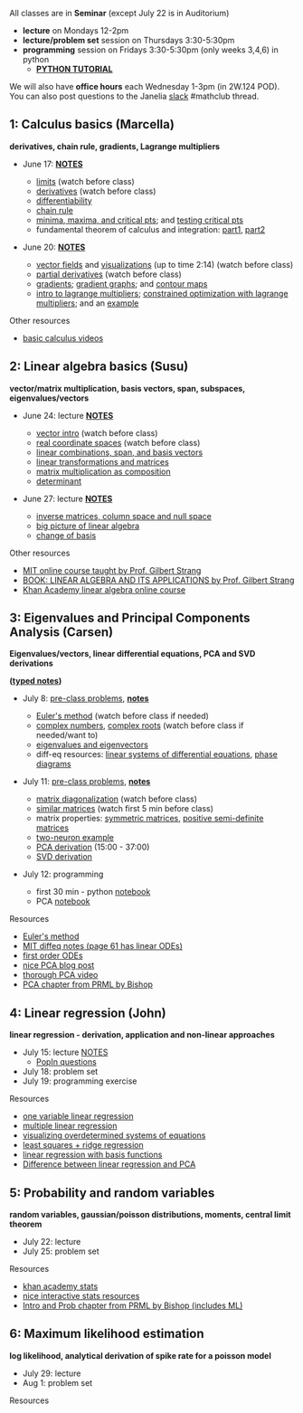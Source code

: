All classes are in **Seminar** (except July 22 is in Auditorium)
- **lecture** on Mondays 12-2pm 
- **lecture/problem set** session on Thursdays 3:30-5:30pm
- **programming** session on Fridays 3:30-5:30pm (only weeks 3,4,6) in python
    - **[PYTHON TUTORIAL](https://github.com/JaneliaMLCourse/MathClub/blob/master/PythonInfo.md)**

We will also have **office hours** each Wednesday 1-3pm (in 2W.124 POD). You can also post questions to the Janelia [slack](https://research-scientists.slack.com/invite/enQtMzIyNjEzMDEzNzMyLWIzNDg2YjVjZjVmMjM1ZjU1NGQxMTcyZjdkMTJjYTBmMDc5YTVmZWVhZGY1ZGIzMGI1MDkwNjNiYjU4YzVjOTc?x=x-315810382389-323086614882) #mathclub thread.

## 1: Calculus basics (Marcella)

**derivatives, chain rule, gradients, Lagrange multipliers**

- June 17: **[NOTES](week1_calc/CalcLectureNotes_1.pdf)**
    - [limits](https://www.khanacademy.org/math/ap-calculus-ab/ab-limits-new/ab-limits-optional/v/limit-intuition-review) (watch before class)
    - [derivatives](https://www.khanacademy.org/math/calculus-1/cs1-derivatives-definition-and-basic-rules/cs1-derivative-definition/v/calculus-derivatives-1-new-hd-version) (watch before class)
    - [differentiability](https://www.khanacademy.org/math/calculus-1/cs1-derivatives-definition-and-basic-rules/cs1-differentiability/v/differentiability)
    - [chain rule](https://www.khanacademy.org/math/calculus-1/cs1-derivatives-chain-rule-and-other-advanced-topics/cs1-chain-rule/v/chain-rule-introduction)
    - [minima, maxima, and critical pts](https://www.khanacademy.org/math/ap-calculus-ab/ab-diff-analytical-applications-new/ab-5-2/v/minima-maxima-and-critical-points); and [testing critical pts](https://www.khanacademy.org/math/ap-calculus-ab/ab-diff-analytical-applications-new/ab-5-4/v/testing-critical-points-for-local-extrema)
    - fundamental theorem of calculus and integration: [part1](https://www.khanacademy.org/math/ap-calculus-ab/ab-integration-new/ab-6-4/v/fundamental-theorem-of-calculus), [part2](https://www.khanacademy.org/math/ap-calculus-ab/ab-integration-new/ab-6-7/v/connecting-the-first-and-second-fundamental-theorems-of-calculus)
    
- June 20: **[NOTES](week1_calc/CalcLectureNotes_2.pdf)**
    - [vector fields](https://www.khanacademy.org/math/multivariable-calculus/thinking-about-multivariable-function/visualizing-vector-valued-functions/v/vector-fields-introduction) and [visualizations](https://www.khanacademy.org/math/multivariable-calculus/thinking-about-multivariable-function/visualizing-vector-valued-functions/v/fluid-flow-and-vector-fields) (up to time 2:14) (watch before class)
    - [partial derivatives](https://www.khanacademy.org/math/multivariable-calculus/multivariable-derivatives/partial-derivatives/v/partial-derivatives-introduction) (watch before class)
    - [gradients](https://www.khanacademy.org/math/multivariable-calculus/multivariable-derivatives/gradient-and-directional-derivatives/v/gradient); [gradient graphs](https://www.khanacademy.org/math/multivariable-calculus/multivariable-derivatives/gradient-and-directional-derivatives/v/gradient-and-graphs); and [contour maps](https://www.khanacademy.org/math/multivariable-calculus/multivariable-derivatives/gradient-and-directional-derivatives/v/gradient-and-contour-maps)
    - [intro to lagrange multipliers](https://www.khanacademy.org/math/multivariable-calculus/applications-of-multivariable-derivatives/lagrange-multipliers-and-constrained-optimization/v/constrained-optimization-introduction); [constrained optimization with lagrange multipliers](https://www.khanacademy.org/math/multivariable-calculus/applications-of-multivariable-derivatives/lagrange-multipliers-and-constrained-optimization/v/lagrange-multipliers-using-tangency-to-solve-constrained-optimization); and an [example](https://www.khanacademy.org/math/multivariable-calculus/applications-of-multivariable-derivatives/lagrange-multipliers-and-constrained-optimization/v/finishing-the-intro-lagrange-multiplier-example)

Other resources
- [basic calculus videos](https://www.youtube.com/user/patrickJMT)


## 2: Linear algebra basics (Susu)

**vector/matrix multiplication, basis vectors, span, subspaces, eigenvalues/vectors**

- June 24: lecture **[NOTES](week2_linalg/LinearAlgebraLectureNote1_git.pdf)**

    - [vector intro](https://www.khanacademy.org/math/linear-algebra/vectors-and-spaces/vectors/v/vector-introduction-linear-algebra) (watch before class)
    - [real coordinate spaces](https://www.khanacademy.org/math/linear-algebra/vectors-and-spaces/vectors/v/real-coordinate-spaces) (watch before class)
    - [linear combinations, span, and basis vectors](https://www.youtube.com/watch?v=k7RM-ot2NWY)
    - [linear transformations and matrices](https://www.youtube.com/watch?v=kYB8IZa5AuE)
    - [matrix multiplication as composition](https://www.youtube.com/watch?v=XkY2DOUCWMU)
    - [determinant](https://www.youtube.com/watch?v=Ip3X9LOh2dk)

- June 27: lecture **[NOTES](week2_linalg/LinearAlgebraLectureNote2_git.pdf)**

    - [inverse matrices, column space and null space](https://www.youtube.com/watch?v=uQhTuRlWMxw)
    - [big picture of linear algebra](https://www.youtube.com/watch?v=ggWYkes-n6E)
    - [change of basis](https://www.youtube.com/watch?v=P2LTAUO1TdA)
       
Other resources
- [MIT online course taught by Prof. Gilbert Strang](https://ocw.mit.edu/courses/mathematics/18-06-linear-algebra-spring-2010/)
- [BOOK: LINEAR ALGEBRA AND ITS APPLICATIONS by Prof. Gilbert Strang](http://www.math.hcmus.edu.vn/~bxthang/Linear%20algebra%20and%20its%20applications.pdf)
- [Khan Academy linear algebra online course](https://www.khanacademy.org/math/linear-algebra)

## 3: Eigenvalues and Principal Components Analysis (Carsen)

**Eigenvalues/vectors, linear differential equations, PCA and SVD derivations**

**([typed notes](week3_pca/eigen_pca_tex.pdf))**

- July 8: [pre-class problems](week3_pca/math_probs_0708.pdf), **[notes](week3_pca/eigen_notes.pdf)**
    - [Euler's method](https://www.youtube.com/watch?v=q87L9R9v274) (watch before class if needed)
    - [complex numbers](https://www.youtube.com/watch?v=ysVcAYo7UPI&list=PLXSlB4yMaoJtM2gG5Mas5mMjwX_B51vsB), [complex roots](https://www.youtube.com/watch?v=N0Y8ia57C24) (watch before class if needed/want to)
    - [eigenvalues and eigenvectors](https://www.youtube.com/watch?v=PFDu9oVAE-g)
    - diff-eq resources: [linear systems of differential equations](https://www.youtube.com/watch?v=iVlHPDER0FA&list=PL9peWTxCcrBJ0ntGY4VMLYnnDJGuXHDAD&index=42), [phase diagrams](https://www.youtube.com/watch?v=e3FfmXtkppM)
    
- July 11:  [pre-class problems](week3_pca/math_probs_0711.pdf), **[notes](week3_pca/pca_notes.pdf)**
    - [matrix diagonalization](https://www.youtube.com/watch?v=U8R54zOTVLw&list=PL9peWTxCcrBJ0ntGY4VMLYnnDJGuXHDAD&index=40) (watch before class)
    - [similar matrices](https://www.youtube.com/watch?v=LKMGo8G7-vk&list=PL9peWTxCcrBJ0ntGY4VMLYnnDJGuXHDAD&index=44) (watch first 5 min before class) 
    - matrix properties: [symmetric matrices](https://www.youtube.com/watch?v=ZTNniGvY5IQ&list=PL9peWTxCcrBJ0ntGY4VMLYnnDJGuXHDAD&index=45), [positive semi-definite matrices](https://www.youtube.com/watch?v=ojUQk_GNQbQ&list=PL9peWTxCcrBJ0ntGY4VMLYnnDJGuXHDAD&index=47)
    - [two-neuron example](week3_pca/PCAEX.png)
    - [PCA derivation](https://www.youtube.com/watch?v=L-pQtGm3VS8) (15:00 - 37:00)
    - [SVD derivation](https://www.youtube.com/watch?v=mBcLRGuAFUk)
- July 12: programming
    - first 30 min - python [notebook](https://github.com/JaneliaMLCourse/MathClub/blob/master/week3_pca/python_tutorial.ipynb)
    - PCA [notebook](https://github.com/JaneliaMLCourse/MathClub/blob/master/week3_pca/pca_tutorial.ipynb)

Resources
- [Euler's method](https://www.intmath.com/differential-equations/11-eulers-method-des.php)
- [MIT diffeq notes (page 61 has linear ODEs)](https://math.mit.edu/~jorloff/suppnotes/suppnotes03/1803SupplementaryNotes_full.pdf)
- [first order ODEs](http://www-math.mit.edu/~gs/dela/dela_1-1.pdf)
- [nice PCA blog post](http://alexhwilliams.info/itsneuronalblog/2016/03/27/pca/)
- [thorough PCA video](https://www.youtube.com/watch?v=FgakZw6K1QQ)
- [PCA chapter from PRML by Bishop](week3_pca/bishop_ch12.pdf)

## 4: Linear regression (John)

**linear regression - derivation, application and non-linear approaches**

- July 15: lecture [NOTES](week4_linreg/week4_linreg.pdf)
  - [PopIn questions](http://popin.it/2pw1yq)
- July 18: problem set
- July 19: programming exercise

Resources
- [one variable linear regression](https://youtu.be/wT3Y2K-fxXw)
- [multiple linear regression](https://www.youtube.com/watch?v=5tCSR5L4nWI)
- [visualizing overdetermined systems of equations](https://www.youtube.com/watch?v=H7DTlXh7z30)
- [least squares + ridge regression](https://ocw.mit.edu/courses/mathematics/18-086-mathematical-methods-for-engineers-ii-spring-2006/video-lectures/lecture-21-optimization-with-constraints/)
- [linear regression with basis functions](https://www.youtube.com/watch?v=rVviNyIR-fI)
- [Difference between linear regression and PCA](https://shankarmsy.github.io/posts/pca-vs-lr.html)

## 5: Probability and random variables

**random variables, gaussian/poisson distributions, moments, central limit theorem**

- July 22: lecture
- July 25: problem set

Resources
- [khan academy stats](https://www.youtube.com/playlist?list=PLC58778F28211FA19)
- [nice interactive stats resources](https://www4.stat.ncsu.edu/~post/teaching.html)
- [Intro and Prob chapter from PRML by Bishop (includes ML)](week5_prob/bishop_ch1-2.pdf)

## 6: Maximum likelihood estimation

**log likelihood, analytical derivation of spike rate for a poisson model**

- July 29: lecture
- Aug 1: problem set

Resources
